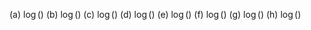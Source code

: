 (a) $\log()$
(b) $\log()$
(c) $\log()$
(d) $\log()$
(e) $\log()$
(f) $\log()$
(g) $\log()$
(h) $\log()$
